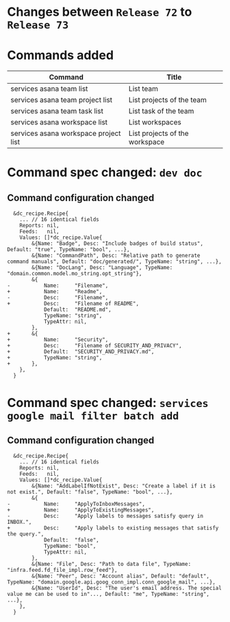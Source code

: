 # Changes between `Release 72` to `Release 73`

# Commands added


| Command                               | Title                          |
|---------------------------------------|--------------------------------|
| services asana team list              | List team                      |
| services asana team project list      | List projects of the team      |
| services asana team task list         | List task of the team          |
| services asana workspace list         | List workspaces                |
| services asana workspace project list | List projects of the workspace |



# Command spec changed: `dev doc`


## Command configuration changed


```
  &dc_recipe.Recipe{
  	... // 16 identical fields
  	Reports: nil,
  	Feeds:   nil,
  	Values: []*dc_recipe.Value{
  		&{Name: "Badge", Desc: "Include badges of build status", Default: "true", TypeName: "bool", ...},
  		&{Name: "CommandPath", Desc: "Relative path to generate command manuals", Default: "doc/generated/", TypeName: "string", ...},
  		&{Name: "DocLang", Desc: "Language", TypeName: "domain.common.model.mo_string.opt_string"},
  		&{
- 			Name:     "Filename",
+ 			Name:     "Readme",
- 			Desc:     "Filename",
+ 			Desc:     "Filename of README",
  			Default:  "README.md",
  			TypeName: "string",
  			TypeAttr: nil,
  		},
+ 		&{
+ 			Name:     "Security",
+ 			Desc:     "Filename of SECURITY_AND_PRIVACY",
+ 			Default:  "SECURITY_AND_PRIVACY.md",
+ 			TypeName: "string",
+ 		},
  	},
  }
```
# Command spec changed: `services google mail filter batch add`


## Command configuration changed


```
  &dc_recipe.Recipe{
  	... // 16 identical fields
  	Reports: nil,
  	Feeds:   nil,
  	Values: []*dc_recipe.Value{
  		&{Name: "AddLabelIfNotExist", Desc: "Create a label if it is not exist.", Default: "false", TypeName: "bool", ...},
  		&{
- 			Name:     "ApplyToInboxMessages",
+ 			Name:     "ApplyToExistingMessages",
- 			Desc:     "Apply labels to messages satisfy query in INBOX.",
+ 			Desc:     "Apply labels to existing messages that satisfy the query.",
  			Default:  "false",
  			TypeName: "bool",
  			TypeAttr: nil,
  		},
  		&{Name: "File", Desc: "Path to data file", TypeName: "infra.feed.fd_file_impl.row_feed"},
  		&{Name: "Peer", Desc: "Account alias", Default: "default", TypeName: "domain.google.api.goog_conn_impl.conn_google_mail", ...},
  		&{Name: "UserId", Desc: "The user's email address. The special value me can be used to in"..., Default: "me", TypeName: "string", ...},
  	},
  }
```
